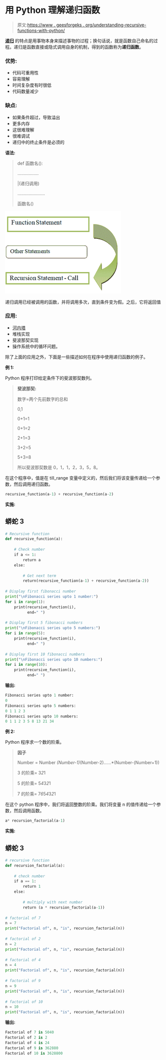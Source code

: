 # 用 Python 理解递归函数

> 原文:[https://www . geesforgeks . org/understanding-recursive-functions-with-python/](https://www.geeksforgeeks.org/understanding-recursive-functions-with-python/)

[**递归**](https://www.geeksforgeeks.org/recursion-in-python/) 的特点是用事物本身来描述事物的过程；换句话说，就是函数自己命名的过程。递归是函数直接或隐式调用自身的机制，得到的函数称为**递归函数**。

### **优势:**

*   代码可重用性
*   容易理解
*   时间复杂度有时很低
*   代码数量减少

### **缺点:**

*   如果条件超过，导致溢出
*   更多内存
*   这很难理解
*   很难调试
*   递归中的终止条件是必须的

**语法:**

> def 函数名():
> 
> ……………..
> 
> |(递归调用)
> 
> ………………….
> 
> 函数名()

![](img/3c2fb7d47341453cdd9914614613e738.png)

递归调用已经被调用的函数，并将调用多次，直到条件变为假。之后，它将返回值

### **应用:**

*   [河内塔](https://www.geeksforgeeks.org/c-program-for-tower-of-hanoi/)
*   堆栈实现
*   斐波那契实现
*   操作系统中的循环问题。

除了上面的应用之外，下面是一些描述如何在程序中使用递归函数的例子。

**例 1:**

Python 程序打印给定条件下的斐波那契数列。

> **斐波那契:**
> 
> 数字=两个先前数字的总和
> 
> 0,1
> 
> 0+1=1
> 
> 0+1=2
> 
> 2+1=3
> 
> 3+2=5
> 
> 5+3=8
> 
> 所以斐波那契数是 0，1，1，2，3，5，8。

在这个程序中，值是在 till_range 变量中定义的，然后我们将该变量传递给一个参数，然后调用递归函数。

```py
recursive_function(a-1) + recursive_function(a-2)
```

**实施:**

## 蟒蛇 3

```py
# Recursive function
def recursive_function(a):

    # Check number
    if a <= 1:
        return a
    else:

        # Get next term
        return(recursive_function(a-1) + recursive_function(a-2))

# Display first fibonacci number
print("\nFibonacci series upto 1 number:")
for i in range(1):
    print(recursive_function(i),
          end=" ")   

# Display first 5 fibonacci numbers
print("\nFibonacci series upto 5 numbers:")
for i in range(5):
    print(recursive_function(i),
          end=" ")

# Display first 10 fibonacci numbers
print("\nFibonacci series upto 10 numbers:")
for i in range(10):
    print(recursive_function(i),
          end=" ")   
```

**输出:**

```py
Fibonacci series upto 1 number:
0 
Fibonacci series upto 5 numbers:
0 1 1 2 3 
Fibonacci series upto 10 numbers:
0 1 1 2 3 5 8 13 21 34 
```

**例 2:**

Python 程序求一个数的阶乘。

> **因子**
> 
> Number = Number *(Number-1)*(Number-2)……*(Number-(Number+1))
> 
> 3 的阶乘= 3*2*1
> 
> 5 的阶乘= 5*4*3*2*1
> 
> 7 的阶乘= 7*6*5*4*3*2*1

在这个 python 程序中，我们将返回整数的阶乘。我们将变量 n 的值传递给一个参数，然后调用函数。

```py
a* recursion_factorial(a-1)
```

**实施:**

## 蟒蛇 3

```py
# recursive function
def recursion_factorial(a):

    # check number
    if a == 1:
        return 1
    else:

        # multiply with next number
        return (a * recursion_factorial(a-1))

# factorial of 7
n = 7
print("Factorial of", n, "is", recursion_factorial(n))

# factorial of 2
n = 2
print("Factorial of", n, "is", recursion_factorial(n))

# factorial of 4
n = 4
print("Factorial of", n, "is", recursion_factorial(n))

# factorial of 9
n = 9
print("Factorial of", n, "is", recursion_factorial(n))

# factorial of 10
n = 10
print("Factorial of", n, "is", recursion_factorial(n))
```

**输出:**

```py
Factorial of 7 is 5040
Factorial of 2 is 2
Factorial of 4 is 24
Factorial of 9 is 362880
Factorial of 10 is 3628800
```
